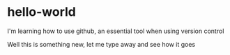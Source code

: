 # hello-world
I'm learning how to use github, an essential tool when using version control

Well this is something new, let me type away and see how it goes
